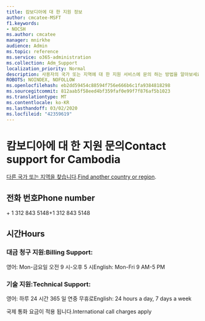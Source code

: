 ```yaml
---
title: 캄보디아에 대 한 지원 정보
author: cmcatee-MSFT
f1.keywords:
- NOCSH
ms.author: cmcatee
manager: mnirkhe
audience: Admin
ms.topic: reference
ms.service: o365-administration
ms.collection: Adm_Support
localization_priority: Normal
description: 사용자의 국가 또는 지역에 대 한 지원 서비스에 문의 하는 방법을 알아보세요.
ROBOTS: NOINDEX, NOFOLLOW
ms.openlocfilehash: eb2dd59454c88594f756e666b6c1fa9384818298
ms.sourcegitcommit: 812aab5f58eed4bf359faf0e99f7f876af5b1023
ms.translationtype: MT
ms.contentlocale: ko-KR
ms.lasthandoff: 03/02/2020
ms.locfileid: "42359619"
---
```

# <a name="contact-support-for-cambodia"></a><span data-ttu-id="6fdae-103">캄보디아에 대 한 지원 문의</span><span class="sxs-lookup"><span data-stu-id="6fdae-103">Contact support for Cambodia</span></span>

<span data-ttu-id="6fdae-104">[다른 국가 또는 지역을 찾습니다](../contact-support-for-business-products.md).</span><span class="sxs-lookup"><span data-stu-id="6fdae-104">[Find another country or region](../contact-support-for-business-products.md).</span></span>

## <a name="phone-number"></a><span data-ttu-id="6fdae-105">전화 번호</span><span class="sxs-lookup"><span data-stu-id="6fdae-105">Phone number</span></span>
<span data-ttu-id="6fdae-106">+ 1 312 843 5148</span><span class="sxs-lookup"><span data-stu-id="6fdae-106">+1 312 843 5148</span></span>

## <a name="hours"></a><span data-ttu-id="6fdae-107">시간</span><span class="sxs-lookup"><span data-stu-id="6fdae-107">Hours</span></span>
### <a name="billing-support"></a><span data-ttu-id="6fdae-108">대금 청구 지원:</span><span class="sxs-lookup"><span data-stu-id="6fdae-108">Billing Support:</span></span>

<span data-ttu-id="6fdae-109">영어: Mon-금요일 오전 9 시-오후 5 시</span><span class="sxs-lookup"><span data-stu-id="6fdae-109">English: Mon-Fri 9 AM-5 PM</span></span>

### <a name="technical-support"></a><span data-ttu-id="6fdae-110">기술 지원:</span><span class="sxs-lookup"><span data-stu-id="6fdae-110">Technical Support:</span></span>

<span data-ttu-id="6fdae-111">영어: 하루 24 시간 365 일 연중 무휴로</span><span class="sxs-lookup"><span data-stu-id="6fdae-111">English: 24 hours a day, 7 days a week</span></span>

<span data-ttu-id="6fdae-112">국제 통화 요금이 적용 됩니다.</span><span class="sxs-lookup"><span data-stu-id="6fdae-112">International call charges apply</span></span>
